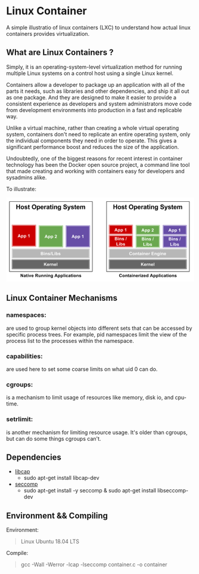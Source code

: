 # Linux Container

A simple illustratio of linux containers (LXC) to understand how actual linux containers provides virtualization.

## What are Linux Containers ?

Simply, it is an operating-system-level virtualization method for running multiple Linux systems on a control host using a single Linux kernel.

Containers allow a developer to package up an application with all of the parts it needs, such as libraries and other dependencies, and ship it all out as one package. And they are designed to make it easier to provide a consistent experience as developers and system administrators move code from development environments into production in a fast and replicable way.

Unlike a virtual machine, rather than creating a whole virtual operating system, containers don't need to replicate an entire operating system, only the individual components they need in order to operate. This gives a significant performance boost and reduces the size of the application.

Undoubtedly, one of the biggest reasons for recent interest in container technology has been the Docker open source project, a command line tool that made creating and working with containers easy for developers and sysadmins alike.

To illustrate:

![container](contained.png)

## Linux Container Mechanisms

<h3>namespaces:</h3> are used to group kernel objects into different sets that can be accessed by specific process trees. For example, pid namespaces limit the view of the process list to the processes within the namespace.

<h3>capabilities:</h3> are used here to set some coarse limits on what uid 0 can do.

<h3>cgroups:</h3> is a mechanism to limit usage of resources like memory, disk io, and cpu-time.

<h3>setrlimit:</h3> is another mechanism for limiting resource usage. It's older than cgroups, but can do some things cgroups can't.

## Dependencies

* [libcap](https://man7.org/linux/man-pages/man3/libcap.3.html)
  * sudo apt-get install libcap-dev
* [seccomp](https://man7.org/linux/man-pages/man2/seccomp.2.html)
  * sudo apt-get install -y seccomp & sudo apt-get install libseccomp-dev

## Environment && Compiling

Environment:

> Linux Ubuntu 18.04 LTS

Compile:

> gcc -Wall -Werror -lcap -lseccomp container.c -o container
